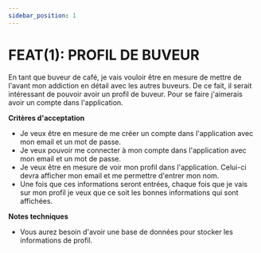 ```yaml
---
sidebar_position: 1
---
```


# FEAT(1): PROFIL DE BUVEUR

En tant que buveur de café, je vais vouloir être en mesure de mettre de l'avant mon addiction en détail avec les autres buveurs. De ce fait, il serait intéressant de pouvoir avoir un profil de buveur. Pour se faire j'aimerais avoir un compte dans l'application.

**Critères d'acceptation**

- Je veux être en mesure de me créer un compte dans l'application avec mon email et un mot de passe.
- Je veux pouvoir me connecter à mon compte dans l'application avec mon email et un mot de passe.
- Je veux être en mesure de voir mon profil dans l'application. Celui-ci devra afficher mon email et me permettre d'entrer mon nom.
- Une fois que ces informations seront entrées, chaque fois que je vais sur mon profil je veux que ce soit les bonnes informations qui sont affichées.

**Notes techniques**

- Vous aurez besoin d'avoir une base de données pour stocker les informations de profil.
